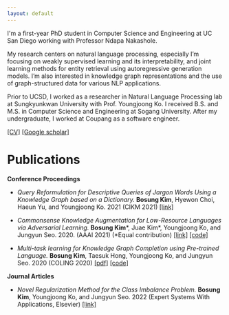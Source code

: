 ```yaml
---
layout: default
---
```


I'm a first-year PhD student in Computer Science and Engineering at UC San Diego working with Professor Ndapa Nakashole.

My research centers on natural language processing, especially I’m focusing on weakly supervised learning and its interpretability, and joint learning methods for entity retrieval using autoregressive generation models. I’m also interested in knowledge graph representations and the use of graph-structured data for various NLP applications.

Prior to UCSD, I worked as a researcher in Natural Language Processing lab at Sungkyunkwan University with Prof. Youngjoong Ko. I received B.S. and M.S. in Computer Science and Engineering at Sogang University. After my undergraduate, I worked at Coupang as a software engineer.

[[CV]](https://drive.google.com/file/d/1mE-nxby0L2BamuMna60PK_2uYlrAIvi-/view?usp=sharing)
[[Google scholar]](https://scholar.google.com/citations?user=gbFNtPUAAAAJ&hl=en)

# [](#header-1)Publications

**Conference Proceedings**

* *Query Reformulation for Descriptive Queries of Jargon Words Using a Knowledge Graph based on a Dictionary.* **Bosung Kim**, Hyewon Choi, Haeun Yu, and Youngjoong Ko. 2021 (CIKM 2021) [[link]](https://dl.acm.org/doi/abs/10.1145/3459637.3482382)

* *Commonsense Knowledge Augmentation for Low-Resource Languages via Adversarial Learning.* **Bosung Kim**\*, Juae Kim\*, Youngjoong Ko, and Jungyun Seo. 2020. (AAAI 2021) (\*Equal contribution) [[link]](https://ojs.aaai.org/index.php/AAAI/article/view/16793) [[code]](https://github.com/bosung/knowledge-aug-adv)

* *Multi-task learning for Knowledge Graph Completion using Pre-trained Language.*  **Bosung Kim**, Taesuk Hong, Youngjoong Ko, and Jungyun Seo. 2020 (COLING 2020) [[pdf]](https://www.aclweb.org/anthology/2020.coling-main.153.pdf) [[code]](https://github.com/bosung/MTL-KGC)

**Journal Articles**

* *Novel Regularization Method for the Class Imbalance Problem.* **Bosung Kim**, Youngjoong Ko, and Jungyun Seo. 2022 (Expert Systems With Applications, Elsevier) [[link]](https://www.sciencedirect.com/science/article/abs/pii/S0957417421013245)
